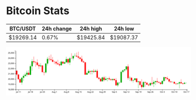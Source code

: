 # Bitcoin Stats

BTC/USDT|24h change|24h high|24h low|
|---|---|---|---|
|$19269.14|0.67%|$19425.84|$19087.37|

<img src="./chart.svg">
